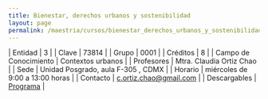 ```yaml
---
title: Bienestar, derechos urbanos y sostenibilidad
layout: page
permalink: /maestria/cursos/bienestar_derechos_urbanos_y_sostenibilidad/
---
```




| Entidad | 3 |
| Clave | 73814 |
| Grupo | 0001 |
| Créditos | 8 |
| Campo de Conocimiento | Contextos urbanos |
| Profesores | Mtra. Claudia Ortiz Chao |
| Sede | Unidad Posgrado, aula F-305 , CDMX |
| Horario | miércoles de 9:00 a 13:00 horas |
| Contacto | <c.ortiz.chao@gmail.com> |
| Descargables |  [Programa](/assets/docs/cursos/bienestar_derechos_urbanos_sost.pdf) |


